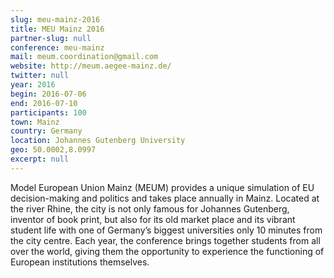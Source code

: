 ```yaml
---
slug: meu-mainz-2016
title: MEU Mainz 2016
partner-slug: null
conference: meu-mainz
mail: meum.coordination@gmail.com
website: http://meum.aegee-mainz.de/
twitter: null
year: 2016
begin: 2016-07-06
end: 2016-07-10
participants: 100
town: Mainz
country: Germany
location: Johannes Gutenberg University
geo: 50.0002,8.0997
excerpt: null
---
```


Model European Union Mainz (MEUM) provides a unique simulation of EU decision-making and politics and takes place annually in Mainz. Located at the river Rhine, the city is not only famous for Johannes Gutenberg, inventor of book print, but also for its old market place and its vibrant student life with one of Germany’s biggest universities only 10 minutes from the city centre. Each year, the conference brings together students from all over the world, giving them the opportunity to experience the functioning of European institutions themselves.
